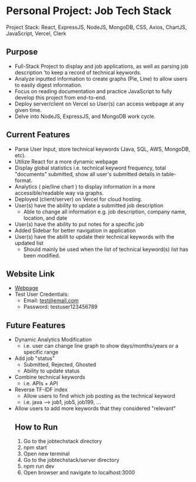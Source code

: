 # Personal Project: Job Tech Stack
Project Stack: React, ExpressJS, NodeJS, MongoDB, CSS, Axios, ChartJS, JavaScript, Vercel, Clerk

## Purpose
- Full-Stack Project to display and job applications, as well as parsing job description 
'to keep a record of technical keywords.
- Analyze inputted information to create graphs (Pie, Line) to allow users to easily digest
 information.
 - Focus on reading documentation and practice JavaScript to fully develop this project from end-to-end.
 - Deploy server/client on Vercel so User(s) can access webpage at any given time.
 - Delve into NodeJS, ExpressJS, and MongoDB work cycle.

 ## Current Features
 - Parse User Input, store technical keywords (Java, SQL, AWS, MongoDB, etc).
 - Utilize React for a more dynamic webpage
 - Display global statistics i.e. technical keyword frequency, total "documents" submitted, 
show all user's submitted details in table-format.
- Analytics ( pie/line chart ) to display information in a more accessible/readable way via graphs.
- Deployed (client/server) on Vercel for cloud hosting.
- User(s) have the ability to update a submitted job description
  - Able to change all information e.g. job description, company name, location, and date
- User(s) have the ability to put notes for a specific job
- Added Sidebar for better navigation in application
- User(s) have the abilit to update their technical keywords with the updated list
  - Should mainly be used when the list of technical keyword(s) list has been modified.

## Website Link
- [Webpage](https://job-tech-stack-frontend.vercel.app)
- Test User Credentials:
  - Email: test@email.com
  - Password: testuser123456789
  
## Future Features
- Dynamic Analytics Modification
  - i.e. user can change line graph to show days/months/years or a specific range
- Add job "status"
  - Submitted, Rejected, Ghosted
  - Ability to update status
- Combine technical keywords
  - i.e. APIs + API
- Reverse TF-IDF index
  - Allow users to find which job posting as the technical keyword
  - i.e. java --> job1, job5, job199, ...
- Allow users to add more keywords that they considered "relevant"
  ## How to Run
  1. Go to the jobtechstack directory
  2. npm start
  3. Open new terminal
  4. Go to the jobtechstack/server directory
  5. npm run dev
  6. Open browser and navigate to localhost:3000